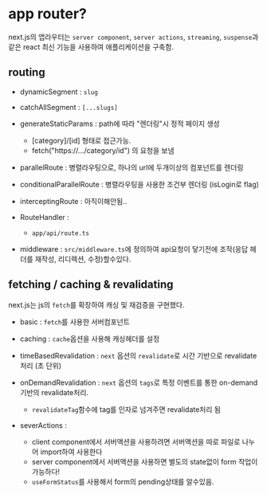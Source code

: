 # app router?

next.js의 앱라우터는 `server component`, `server actions`, `streaming`, `suspense`과 같은 react 최신 기능을 사용하여 애플리케이션을 구축함.

## routing

- dynamicSegment : `slug`

- catchAllSegment : `[...slugs]`

- generateStaticParams : path에 따라 "렌더링"시 정적 페이지 생성

  - [category]/[id] 형태로 접근가능.
  - fetch("https://.../category/id") 의 요청을 보냄

- parallelRoute : 병렬라우팅으로, 하나의 url에 두개이상의 컴포넌트를 렌더링

- conditionalParallelRoute : 병렬라우팅을 사용한 조건부 렌더링 (isLogin로 flag)

- interceptingRoute : 아직이해안됨..

- RouteHandler :

  - `app/api/route.ts`

- middleware : `src/middleware.ts`에 정의하여 api요청이 닿기전에 조작(응답 헤더를 재작성, 리디렉션, 수정)할수있다.

## fetching / caching & revalidating

next.js는 js의 `fetch`를 확장하여 캐싱 및 재검증을 구현했다.

- basic : `fetch`를 사용한 서버컴포넌트
- caching : `cache`옵션을 사용해 캐싱헤더를 설정
- timeBasedRevalidation : `next` 옵션의 `revalidate`로 시간 기반으로 revalidate 처리 (초 단위)
- onDemandRevalidation : `next` 옵션의 `tags`로 특정 이벤트를 통한 on-demand 기반의 revalidate처리.

  - `revalidateTag`함수에 tag를 인자로 넘겨주면 revalidate처리 됨

- severActions :
  - client component에서 서버액션을 사용하려면 서버액션을 따로 파일로 나누어 import하여 사용한다
  - server component에서 서버액션을 사용하면 별도의 state없이 form 작업이 가능하다!
  - `useFormStatus`를 사용해서 form의 pending상태를 알수있음.

<!-- ```
📦MonoRepo-with-YarnBerry
 ┣ 📂.git
 ┣ 📂.yarn
 ┣ 📂package
 ┃ ┣ 📂common
 ┃ ┗ 📂front
 ┣ 📜.editorconfig
 ┣ 📜.gitignore
 ┣ 📜.yarnrc.yml
 ┣ 📜README.md
 ┣ 📜package.json
 ┗ 📜yarn.lock
``` -->
